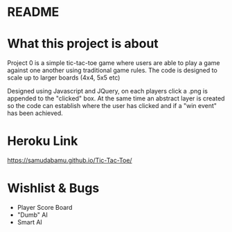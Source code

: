 
# README


# What this project is about

Project 0 is a simple tic-tac-toe game where users are able to play a game against one another using traditional game rules. The code is designed to scale up to larger boards (4x4, 5x5 etc)

Designed using Javascript and JQuery, on each players click a .png is appended to the "clicked" box. At the same time an abstract layer is created so the code can establish where the user has clicked and if a "win event" has been achieved.

# Heroku Link

https://samudabamu.github.io/Tic-Tac-Toe/


# Wishlist & Bugs
- Player Score Board
- "Dumb" AI
- Smart AI
